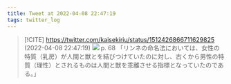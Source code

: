 ```yaml
---
title: Tweet at 2022-04-08 22:47:19
tags: twitter_log
---
```


> [!CITE] https://twitter.com/kaisekiriu/status/1512426866711629825 (2022-04-08 22:47:19)
> ![](https://twitter.com/kaisekiriu/status/1512426866711629825)
> p. 68
> 「リンネの命名法においては、女性の特質（乳房）が人間と獣とを結びつけていたのに対し、古くから男性の特質（理性）とされるものは人間と獣を乖離させる指標となっていたのである。」
